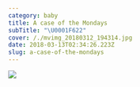 ```yaml
---
category: baby
title: A case of the Mondays
subTitle: "\U0001F622"
cover: /./mvimg_20180312_194314.jpg
date: 2018-03-13T02:34:26.223Z
slug: a-case-of-the-mondays
---
```

![](/./mvimg_20180312_194314.jpg)
